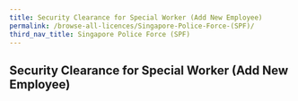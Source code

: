 ```yaml
---
title: Security Clearance for Special Worker (Add New Employee)
permalink: /browse-all-licences/Singapore-Police-Force-(SPF)/
third_nav_title: Singapore Police Force (SPF)
---
```

## Security Clearance for Special Worker (Add New Employee)
